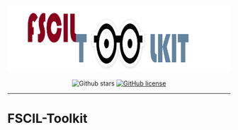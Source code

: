 <div align=center>
<img src="https://github.com/Leikrit/FSCIL-Toolkit/blob/main/FSCILTOOLKIT.png" width="600" height="150">

![Github stars](https://img.shields.io/github/stars/Leikrit/FSCIL-Toolkit.svg)
[![GitHub license](https://img.shields.io/github/license/Leikrit/FSCIL-Toolkit)](https://github.com/Leikrit/FSCIL-Toolkit/blob/master/LICENSE)

---
</div>

# FSCIL-Toolkit

